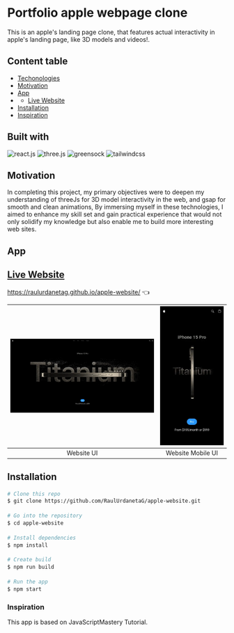 # Portfolio apple webpage clone
This is an apple's landing page clone, that features actual interactivity in apple's landing page, like 3D models and videos!.

## Content table

* [Techonologies](#built-with)
* [Motivation](#motivation)
* [App](#app)
*  * [Live Website](#live-website)
* [Installation](#installation)
* [Inspiration](#inspiration)


## Built with
<div>
    <img src="https://img.shields.io/badge/-React_JS-black?style=for-the-badge&logoColor=white&logo=react&color=61DAFB" alt="react.js" />
    <img src="https://img.shields.io/badge/-Three_JS-black?style=for-the-badge&logoColor=white&logo=threedotjs&color=000000" alt="three.js" />
    <img src="https://img.shields.io/badge/-GSAP-black?style=for-the-badge&logoColor=white&logo=greensock&color=88CE02" alt="greensock" />
    <img src="https://img.shields.io/badge/-Tailwind_CSS-black?style=for-the-badge&logoColor=white&logo=tailwindcss&color=06B6D4" alt="tailwindcss" />
</div>

## Motivation
In completing this project, my primary objectives were to deepen my understanding of threeJs for 3D model interactivity in the web, and gsap for smooth and clean animations, By immersing myself in these technologies, I aimed to enhance my skill set and gain practical experience that would not only solidify my knowledge but also enable me to build more interesting web sites.
## App
## [Live Website](https://raulurdanetag.github.io/apple-website/ )
https://raulurdanetag.github.io/apple-website/ 👈

| ![Website UI](/public/assets/fullScreen.webp) | ![Website Mobile UI](/public/assets/mobile.webp) |
|:---------------------------------------------:|:------------------------------------------------:|
|                   Website UI                  |               Website Mobile UI                  |

## Installation
```bash
# Clone this repo 
$ git clone https://github.com/RaulUrdanetaG/apple-website.git

# Go into the repository
$ cd apple-website

# Install dependencies
$ npm install 

# Create build
$ npm run build

# Run the app
$ npm start
```

### Inspiration
This app is based on JavaScriptMastery Tutorial.

